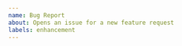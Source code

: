```yaml
---
name: Bug Report
about: Opens an issue for a new feature request
labels: enhancement
---
```


<!--
Make sure to include
- Any ideas you have for the UX/API/implementation
- A sample use case, if you have one
- If you know that someone else wants this too, make sure to mention it
-->
